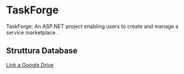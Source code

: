 # TaskForge
 TaskForge: An ASP.NET project enabling users to create and manage a service marketplace .

## Struttura Database

[Link a Google Drive](https://drive.google.com/file/d/1SXlrN3VLb-T3qfvMTrf1Ly7qeiE-lZhx/view?usp=sharing)
